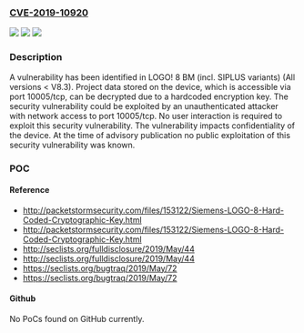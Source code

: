 ### [CVE-2019-10920](https://cve.mitre.org/cgi-bin/cvename.cgi?name=CVE-2019-10920)
![](https://img.shields.io/static/v1?label=Product&message=LOGO!%208%20BM%20(incl.%20SIPLUS%20variants)&color=blue)
![](https://img.shields.io/static/v1?label=Version&message=n%2Fa&color=blue)
![](https://img.shields.io/static/v1?label=Vulnerability&message=CWE-321%3A%20Use%20of%20Hard-coded%20Cryptographic%20Key&color=brighgreen)

### Description

A vulnerability has been identified in LOGO! 8 BM (incl. SIPLUS variants) (All versions < V8.3). Project data stored on the device, which is accessible via port 10005/tcp, can be decrypted due to a hardcoded encryption key. The security vulnerability could be exploited by an unauthenticated attacker with network access to port 10005/tcp. No user interaction is required to exploit this security vulnerability. The vulnerability impacts confidentiality of the device. At the time of advisory publication no public exploitation of this security vulnerability was known.

### POC

#### Reference
- http://packetstormsecurity.com/files/153122/Siemens-LOGO-8-Hard-Coded-Cryptographic-Key.html
- http://packetstormsecurity.com/files/153122/Siemens-LOGO-8-Hard-Coded-Cryptographic-Key.html
- http://seclists.org/fulldisclosure/2019/May/44
- http://seclists.org/fulldisclosure/2019/May/44
- https://seclists.org/bugtraq/2019/May/72
- https://seclists.org/bugtraq/2019/May/72

#### Github
No PoCs found on GitHub currently.

